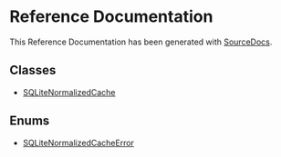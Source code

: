 # Reference Documentation
This Reference Documentation has been generated with
[SourceDocs](https://github.com/eneko/SourceDocs).

## Classes

-   [SQLiteNormalizedCache](classes/SQLiteNormalizedCache.md)

## Enums

-   [SQLiteNormalizedCacheError](enums/SQLiteNormalizedCacheError.md)
